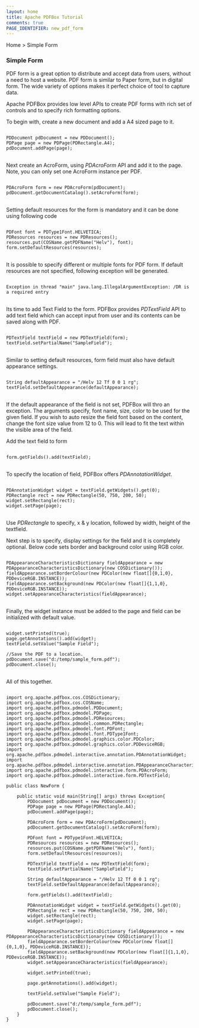 ```yaml
---
layout: home
title: Apache PDFBox Tutorial
comments: true
PAGE_IDENTIFIER: new_pdf_form
---
```


<div class="demo-crumbs mdl-color-text--grey-500">
  Home &gt; Simple Form
</div>

### Simple Form

PDF form is a great option to distribute and accept data from users, without a need
to host a website. PDF form is similar to Paper form, but in digital form. The wide
variety of options makes it perfect choice of tool to capture data.

Apache PDFBox provides low level APIs to create PDF forms with rich set of controls
and to specify rich formatting options.

To begin with, create a new document and add a A4 sized page to it.

<pre>
<code class="java">
PDDocument pdDocument = new PDDocument();
PDPage page = new PDPage(PDRectangle.A4);
pdDocument.addPage(page);
</code>
</pre>

Next create an AcroForm, using *PDAcroForm* API and add it to the page. Note, you
can only set one AcroForm instance per PDF.

<pre>
<code class="java">
PDAcroForm form = new PDAcroForm(pdDocument);
pdDocument.getDocumentCatalog().setAcroForm(form);
</code>
</pre>

Setting default resources for the form is mandatory and it can be done using
following code

<pre>
<code class="java">
PDFont font = PDType1Font.HELVETICA;
PDResources resources = new PDResources();
resources.put(COSName.getPDFName("Helv"), font);
form.setDefaultResources(resources);
</code>
</pre>

It is possible to specify different or multiple fonts for PDF form. If default
resources are not specified, following exception will be generated.

<pre>
<code class="plain">
Exception in thread "main" java.lang.IllegalArgumentException: /DR is a required entry
</code>
</pre>

Its time to add Text Field to the form. PDFBox provides *PDTextField* API to add
text field which can accept input from user and its contents can be saved along
with PDF.

<pre>
<code class="java">
PDTextField textField = new PDTextField(form);
textField.setPartialName("SampleField");
</code>
</pre>

Similar to setting default resources, form field must also have default appearance
settings.

<pre>
<code class="java">
String defaultAppearance = "/Helv 12 Tf 0 0 1 rg";
textField.setDefaultAppearance(defaultAppearance);
</code>
</pre>

If the default appearance of the field is not set, PDFBox will thro an exception.
The arguments specify, font name, size, color to be used for the given field.
If you wish to auto resize the field font based on the content, change the font
size value from 12 to 0. This will lead to fit the text within the visible area
of the field.

Add the text field to form

<pre>
<code class="java">
form.getFields().add(textField);
</code>
</pre>

To specify the location of field, PDFBox offers *PDAnnotationWidget*.

<pre>
<code class="java">
PDAnnotationWidget widget = textField.getWidgets().get(0);
PDRectangle rect = new PDRectangle(50, 750, 200, 50);
widget.setRectangle(rect);
widget.setPage(page);
</code>
</pre>

Use *PDRectangle* to specify, x & y location, followed by width, height of the
textfield.

Next step is to specify, display settings for the field and it is completely optional.
Below code sets border and background color using RGB color.

<pre>
<code class="java">
PDAppearanceCharacteristicsDictionary fieldAppearance = new PDAppearanceCharacteristicsDictionary(new COSDictionary());
fieldAppearance.setBorderColour(new PDColor(new float[]{0,1,0}, PDDeviceRGB.INSTANCE));
fieldAppearance.setBackground(new PDColor(new float[]{1,1,0}, PDDeviceRGB.INSTANCE));
widget.setAppearanceCharacteristics(fieldAppearance);
</code>
</pre>

Finally, the widget instance must be added to the page and field can be initialized
with default value.

<pre>
<code class="java">
widget.setPrinted(true);
page.getAnnotations().add(widget);
textField.setValue("Sample Field");

//Save the PDF to a location.
pdDocument.save("d:/temp/sample_form.pdf");
pdDocument.close();
</code>
</pre>

All of this together.

<pre>
<code class="java">
import org.apache.pdfbox.cos.COSDictionary;
import org.apache.pdfbox.cos.COSName;
import org.apache.pdfbox.pdmodel.PDDocument;
import org.apache.pdfbox.pdmodel.PDPage;
import org.apache.pdfbox.pdmodel.PDResources;
import org.apache.pdfbox.pdmodel.common.PDRectangle;
import org.apache.pdfbox.pdmodel.font.PDFont;
import org.apache.pdfbox.pdmodel.font.PDType1Font;
import org.apache.pdfbox.pdmodel.graphics.color.PDColor;
import org.apache.pdfbox.pdmodel.graphics.color.PDDeviceRGB;
import org.apache.pdfbox.pdmodel.interactive.annotation.PDAnnotationWidget;
import org.apache.pdfbox.pdmodel.interactive.annotation.PDAppearanceCharacteristicsDictionary;
import org.apache.pdfbox.pdmodel.interactive.form.PDAcroForm;
import org.apache.pdfbox.pdmodel.interactive.form.PDTextField;

public class NewForm {

    public static void main(String[] args) throws Exception{
        PDDocument pdDocument = new PDDocument();
        PDPage page = new PDPage(PDRectangle.A4);
        pdDocument.addPage(page);

        PDAcroForm form = new PDAcroForm(pdDocument);
        pdDocument.getDocumentCatalog().setAcroForm(form);

        PDFont font = PDType1Font.HELVETICA;
        PDResources resources = new PDResources();
        resources.put(COSName.getPDFName("Helv"), font);
        form.setDefaultResources(resources);

        PDTextField textField = new PDTextField(form);
        textField.setPartialName("SampleField");

        String defaultAppearance = "/Helv 12 Tf 0 0 1 rg";
        textField.setDefaultAppearance(defaultAppearance);

        form.getFields().add(textField);

        PDAnnotationWidget widget = textField.getWidgets().get(0);
        PDRectangle rect = new PDRectangle(50, 750, 200, 50);
        widget.setRectangle(rect);
        widget.setPage(page);

        PDAppearanceCharacteristicsDictionary fieldAppearance = new PDAppearanceCharacteristicsDictionary(new COSDictionary());
        fieldAppearance.setBorderColour(new PDColor(new float[]{0,1,0}, PDDeviceRGB.INSTANCE));
        fieldAppearance.setBackground(new PDColor(new float[]{1,1,0}, PDDeviceRGB.INSTANCE));
        widget.setAppearanceCharacteristics(fieldAppearance);

        widget.setPrinted(true);

        page.getAnnotations().add(widget);

        textField.setValue("Sample Field");

        pdDocument.save("d:/temp/sample_form.pdf");
        pdDocument.close();
    }
}
</code>
</pre>
